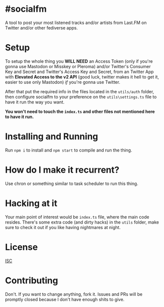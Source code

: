 # #socialfm
A tool to post your most listened tracks and/or artists from Last.FM on Twitter and/or other fediverse apps.
  
# Setup
To setup the whole thing you **WILL NEED** an Access Token (only if you're gonna use Mastodon or Misskey or Pleroma) and/or Twitter's Consumer Key and Secret and Twitter's Access Key and Secret, from an Twitter App with **Elevated Access to the v2 API** (good luck, twitter makes it hell to get it, easier to use only Mastodon) *if* you're gonna use Twitter.
  
After that put the required info in the files located in the `utils/auth` folder, then configure socialfm to your preference on the `utils\settings.ts` file to have it run the way you want.
  
**You won't need to touch the `index.ts` and other files not mentioned here to have it run.**
  
# Installing and Running
Run `npm i` to install and `npm start` to compile and run the thing.

# How do I make it recurrent?

Use chron or something similar to task scheduler to run this thing.
  
# Hacking at it
Your main point of interest would be `index.ts` file, where the main code resides. There's some extra code (and dirty hacks) in the `utils` folder, make sure to check it out if you like having nightmares at night.
  
# License
[ISC](https://opensource.org/licenses/ISC)
  
# Contributing
Don't. If you want to change anything, fork it. Issues and PRs will be promptly closed because I don't have enough shits to give.
